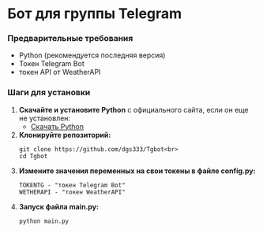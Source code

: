 # Бот для группы Telegram

### Предварительные требования

- Python (рекомендуется последняя версия)
- Токен Telegram Bot
- токен API от WeatherAPI 

### Шаги для установки

1. **Скачайте и установите Python** с официального сайта, если он еще не установлен:
   - [Скачать Python](https://www.python.org/downloads/)
2. **Клонируйте репозиторий:**<br>
   ```bash<br>
   git clone https://github.com/dgs333/Tgbot<br>
   cd Tgbot
3. **Измените значения переменных на свои токены в файле config.py:**<br>
   ```bash<br>
   TOKENTG - "токен Telegram Bot"
   WETHERAPI - "токен WeatherAPI"
4. **Запуск файла main.py:**<br>
   ```bash<br>
   python main.py
